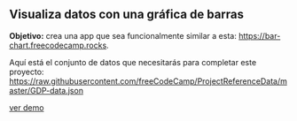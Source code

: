 ## Visualiza datos con una gráfica de barras

**Objetivo:** crea una app que sea funcionalmente similar a esta: https://bar-chart.freecodecamp.rocks.

Aquí está el conjunto de datos que necesitarás para completar este proyecto: https://raw.githubusercontent.com/freeCodeCamp/ProjectReferenceData/master/GDP-data.json

[ver demo](https://visualizacion-de-datos-proyecto1.surge.sh/)
